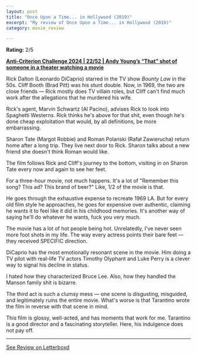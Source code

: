 ```yaml
---
layout: post
title: "Once Upon a Time... in Hollywood (2019)"
excerpt: "My review of Once Upon a Time... in Hollywood (2019)"
category: movie_review

---
```


**Rating:** 2/5

<b><a href="https://boxd.it/qBmUY/detail" rel="nofollow">Anti-Criterion Challenge 2024 | 22/52 | Andy Young’s “That” shot of someone in a theater watching a movie</a></b>

Rick Dalton (Leonardo DiCaprio) starred in the TV show <i>Bounty Law</i> in the 50s. Cliff Booth (Brad Pitt) was his stunt double. Now, in 1969, the two are close friends — Rick mostly does TV villain roles, but Cliff can't find much work after the allegations that he murdered his wife.

Rick's agent, Marvin Schwartz (Al Pacino), advises Rick to look into Spaghetti Westerns. Rick thinks he's above for that shit, even though he's done cheap exploitation that would, by all definitions, be more embarrassing. 

Sharon Tate (Margot Robbie) and Roman Polanski (Rafał Zawierucha) return home after a long trip. They live next door to Rick. Sharon talks about a new friend she doesn't think Roman would like.

The film follows Rick and Cliff's journey to the bottom, visiting in on Sharon Tate every now and again to see her feet.

For a three-hour movie, not much happens. It's a lot of "Remember this song? This ad? This brand of beer?" Like, 1/2 of the movie is that.

He goes through the exhaustive expense to recreate 1969 LA. But for every old film style he approaches, he goes for expensive over authentic, claiming he wants it to feel like it did in his childhood memories. It's another way of saying he'll do whatever he wants, fuck you very much.

The movie has a lot of hot people being hot. Unrelatedly, I've never seen more foot shots in my life. The way every actress points their bare feet — they received SPECIFIC direction.

DiCaprio has the most emotionally resonant scene in the movie. Him doing a TV pilot with real-life TV actors Timothy Olyphant and Luke Perry is a clever way to signal his decline in status.

I hated how they characterized Bruce Lee. Also, how they handled the Manson family shit is bizarre.

The third act is such a clumsy mess — one scene is disgusting, misguided, and legitimately ruins the entire movie. What's worse is that Tarantino wrote the film in reverse with that scene in mind.

This film is glossy, well-acted, and has moments that work for me. Tarantino is a good director and a fascinating storyteller. Here, his indulgence does not pay off.

<hr>

[See Review on Letterboxd](https://boxd.it/6yd74z)
